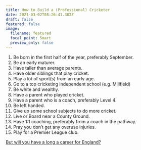 ```yaml
---
title: How to Build a (Professional) Cricketer
date: 2021-03-02T08:26:41.302Z
draft: false
featured: false
image:
  filename: featured
  focal_point: Smart
  preview_only: false
---
```

1. Be born in the first half of the year, preferably September.
2. Be an early maturer.
3. Have taller than average parents.
4. Have older siblings that play cricket.
5. Play a lot of sport(s) from an early age.
6. Go to a top cricketing independent school (e.g. Millfield)
7. Be white and wealthy.
8. Have a parent who played cricket.
9. Have a parent who is a coach, preferably Level 4.
10. Be left handed.
11. Give up some school subjects to do more cricket.
12. Live or Board near a County Ground.
13. Have 1:1 coaching, preferably from a coach in the pathway.
14. Pray you don’t get any overuse injuries. 
15. Play for a Premier League club.

[But will you have a long a career for England?](https://onemoresummer.co.uk/post/how-to-build-an-england-cricketer/)